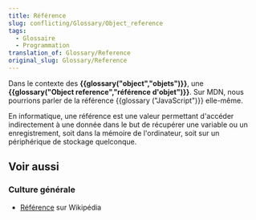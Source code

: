 ```yaml
---
title: Référence
slug: conflicting/Glossary/Object_reference
tags:
  - Glossaire
  - Programmation
translation_of: Glossary/Reference
original_slug: Glossary/Reference
---
```


Dans le contexte des **{{glossary("object","objets")}}**, une **{{glossary("Object reference","référence d'objet")}}**. Sur MDN, nous pourrions parler de la référence {{glossary ("JavaScript")}} elle-même.

En informatique, une référence est une valeur permettant d'accéder indirectement à une donnée dans le but de récupérer une variable ou un enregistrement, soit dans la mémoire de l'ordinateur, soit sur un périphérique de stockage quelconque.

## Voir aussi

### Culture générale

- [Référence](https://fr.wikipedia.org/wiki/R%C3%A9f%C3%A9rence_(programmation)) sur Wikipédia
